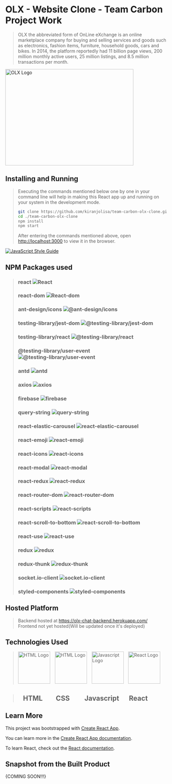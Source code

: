 # OLX - Website Clone - Team Carbon Project Work
> OLX the abbreviated form of OnLine eXchange is an online marketplace company for buying and selling services and goods such as electronics, fashion items, furniture, household goods, cars and bikes. In 2014, the platform reportedly had 11 billion page views, 200 million monthly active users, 25 million listings, and 8.5 million transactions per month.

<img src="https://upload.wikimedia.org/wikipedia/commons/9/91/Logotyp_OLX_.png" width="400" height="300"  alt = "OLX Logo"/>

## Installing and Running
> Executing the commands mentioned below one by one in your command line will help in making this React app up and running on your system in the development mode.
> 
> ```bash
> git clone https://github.com/kiranjolisa/team-carbon-olx-clone.git
> cd ./team-carbon-olx-clone
> npm install
> npm start
> ```
> After entering the commands mentioned above, open [http://localhost:3000](http://localhost:3000) to view it in the browser.

[![JavaScript Style Guide](https://img.shields.io/badge/code_style-standard-brightgreen.svg)](https://standardjs.com)

## NPM Packages used 
> ### react ![React](https://img.shields.io/npm/v/react.svg)
> ### react-dom ![React-dom](https://img.shields.io/npm/v/react-dom.svg)
> ### ant-design/icons ![@ant-design/icons](https://img.shields.io/npm/v/@ant-design/icons.svg)
> ### testing-library/jest-dom ![@testing-library/jest-dom](https://img.shields.io/npm/v/@testing-library/jest-dom.svg)
> ### testing-library/react ![@testing-library/react](https://img.shields.io/npm/v/@testing-library/react.svg)
> ### @testing-library/user-event ![@testing-library/user-event](https://img.shields.io/npm/v/@testing-library/user-event.svg)
> ### antd ![antd](https://img.shields.io/npm/v/antd.svg)
> ### axios ![axios](https://img.shields.io/npm/v/axios.svg)
> ### firebase ![firebase](https://img.shields.io/npm/v/firebase.svg)
> ### query-string ![query-string](https://img.shields.io/npm/v/query-string.svg)
> ### react-elastic-carousel ![react-elastic-carousel](https://img.shields.io/npm/v/react-elastic-carousel.svg)
> ### react-emoji ![react-emoji](https://img.shields.io/npm/v/react-emoji.svg)
> ### react-icons ![react-icons](https://img.shields.io/npm/v/react-icons.svg)
> ### react-modal ![react-modal](https://img.shields.io/npm/v/react-modal.svg)
> ### react-redux ![react-redux](https://img.shields.io/npm/v/react-redux.svg)
> ### react-router-dom ![react-router-dom](https://img.shields.io/npm/v/react-router-dom.svg)
> ### react-scripts ![react-scripts](https://img.shields.io/npm/v/react-scripts.svg)
> ### react-scroll-to-bottom ![react-scroll-to-bottom](https://img.shields.io/npm/v/react-scroll-to-bottom.svg)
> ### react-use ![react-use](https://img.shields.io/npm/v/react-use.svg)
> ### redux ![redux](https://img.shields.io/npm/v/redux.svg)
> ### redux-thunk ![redux-thunk](https://img.shields.io/npm/v/redux-thunk.svg)
> ### socket.io-client ![socket.io-client](https://img.shields.io/npm/v/socket.io-client.svg)
> ### styled-components ![styled-components](https://img.shields.io/npm/v/styled-components.svg)

## Hosted Platform
> Backend hosted at https://olx-chat-backend.herokuapp.com/
> Frontend not yet hosted(Will be updated once it's deployed)

## Technologies Used
> <img src = "https://i.stack.imgur.com/PgcSR.png" width = "100" height = "100" alt = "HTML Logo"/>
> &ensp; <img src = "https://upload.wikimedia.org/wikipedia/commons/thumb/d/d5/CSS3_logo_and_wordmark.svg/1200px-CSS3_logo_and_wordmark.svg.png" width = "100" height = "100" alt ="HTML Logo"/>
> &ensp; <img src = "https://cdn.iconscout.com/icon/free/png-256/javascript-2752148-2284965.png" width = "100" height = "100" alt = "Javascript Logo">
> &ensp; <img src = "https://seeklogo.net/wp-content/uploads/2020/09/react-logo-512x512.png" width = "100" height = "100"alt ="React Logo" />

> ## &ensp; HTML &emsp; &ensp;CSS &emsp; &ensp; Javascript &emsp; React

## Learn More

 This project was bootstrapped with [Create React App](https://github.com/facebook/create-react-app).

You can learn more in the [Create React App documentation](https://facebook.github.io/create-react-app/docs/getting-started).

To learn React, check out the [React documentation](https://reactjs.org/).

## Snapshot from the Built Product
{COMING SOON!!!}
